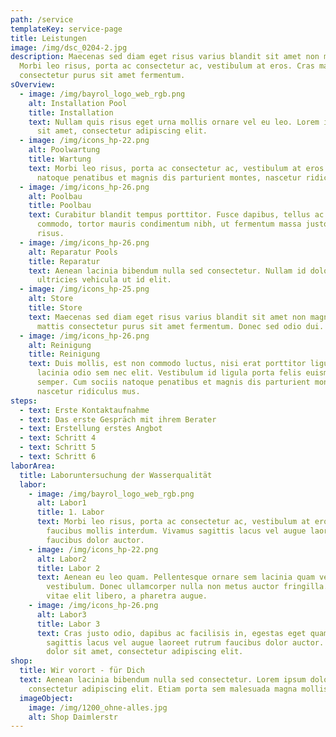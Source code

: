 ```yaml
---
path: /service
templateKey: service-page
title: Leistungen
image: /img/dsc_0204-2.jpg
description: Maecenas sed diam eget risus varius blandit sit amet non magna.
  Morbi leo risus, porta ac consectetur ac, vestibulum at eros. Cras mattis
  consectetur purus sit amet fermentum.
sOverview:
  - image: /img/bayrol_logo_web_rgb.png
    alt: Installation Pool
    title: Installation
    text: Nullam quis risus eget urna mollis ornare vel eu leo. Lorem ipsum dolor
      sit amet, consectetur adipiscing elit.
  - image: /img/icons_hp-22.png
    alt: Poolwartung
    title: Wartung
    text: Morbi leo risus, porta ac consectetur ac, vestibulum at eros. Cum sociis
      natoque penatibus et magnis dis parturient montes, nascetur ridiculus mus.
  - image: /img/icons_hp-26.png
    alt: Poolbau
    title: Poolbau
    text: Curabitur blandit tempus porttitor. Fusce dapibus, tellus ac cursus
      commodo, tortor mauris condimentum nibh, ut fermentum massa justo sit amet
      risus.
  - image: /img/icons_hp-26.png
    alt: Reparatur Pools
    title: Reparatur
    text: Aenean lacinia bibendum nulla sed consectetur. Nullam id dolor id nibh
      ultricies vehicula ut id elit.
  - image: /img/icons_hp-25.png
    alt: Store
    title: Store
    text: Maecenas sed diam eget risus varius blandit sit amet non magna. Cras
      mattis consectetur purus sit amet fermentum. Donec sed odio dui.
  - image: /img/icons_hp-26.png
    alt: Reinigung
    title: Reinigung
    text: Duis mollis, est non commodo luctus, nisi erat porttitor ligula, eget
      lacinia odio sem nec elit. Vestibulum id ligula porta felis euismod
      semper. Cum sociis natoque penatibus et magnis dis parturient montes,
      nascetur ridiculus mus.
steps:
  - text: Erste Kontaktaufnahme
  - text: Das erste Gespräch mit ihrem Berater
  - text: Erstellung erstes Angbot
  - text: Schritt 4
  - text: Schritt 5
  - text: Schritt 6
laborArea:
  title: Laboruntersuchung der Wasserqualität
  labor:
    - image: /img/bayrol_logo_web_rgb.png
      alt: Labor1
      title: 1. Labor
      text: Morbi leo risus, porta ac consectetur ac, vestibulum at eros. Maecenas
        faucibus mollis interdum. Vivamus sagittis lacus vel augue laoreet rutrum
        faucibus dolor auctor.
    - image: /img/icons_hp-22.png
      alt: Labor2
      title: Labor 2
      text: Aenean eu leo quam. Pellentesque ornare sem lacinia quam venenatis
        vestibulum. Donec ullamcorper nulla non metus auctor fringilla. Nulla
        vitae elit libero, a pharetra augue.
    - image: /img/icons_hp-26.png
      alt: Labor3
      title: Labor 3
      text: Cras justo odio, dapibus ac facilisis in, egestas eget quam. Vivamus
        sagittis lacus vel augue laoreet rutrum faucibus dolor auctor. Lorem ipsum
        dolor sit amet, consectetur adipiscing elit.
shop:
  title: Wir vorort - für Dich
  text: Aenean lacinia bibendum nulla sed consectetur. Lorem ipsum dolor sit amet,
    consectetur adipiscing elit. Etiam porta sem malesuada magna mollis euismod.
  imageObject:
    image: /img/1200_ohne-alles.jpg
    alt: Shop Daimlerstr
---
```

